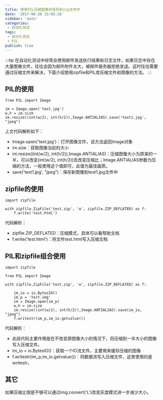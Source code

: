 ```yaml
---
title: 使用PIL压缩图像并保存到zip文件中 
date: '2017-06-26 15:05:16'
sidebar: 'auto'
categories:
 - 自动化测试
tags:
 - 自动化测试
 - PIL
publish: true
---
```


:::tip
在自动化测试中经常会使用邮件发送执行结果和日志文件，如果日志中存在大量图像文件，往往会因为邮件附件太大，被邮件服务器拒绝发送。这时往往需要通过压缩文件来解决，下面介绍使用zipfile和PIL库压缩文件和图像的方法。
:::

## PIL的使用
```
from PIL import Image

im = Image.open('text.jpg')
w,h = im.size
im.resize((int(w/2), int(h/2)),Image.ANTIALIAS).save('text1.jpg', "jpeg")
```

上文代码解析如下：
- Image.open('text.jpg')：打开图像文件，该方法返回Image对象
- im.size：获取图像当前的大小
- im.resize((int(w/2), int(h/2)),Image.ANTIALIAS)：压缩图像大小为原来的一半，可以改变(int(w/2), int(h/2))去改变压缩比；Image.ANTIALIAS参数为压缩的方法，一般使用这个值即可，此值为最佳画质。
- save('text1.jpg', "jpeg")：保存新图像到test1.jpg文件中

## zipfile的使用
```
import zipfile

with zipfile.ZipFile('test.zip', 'w', zipfile.ZIP_DEFLATED) as f:
    f.write('test.html')
```
代码解析：
- zipfile.ZIP_DEFLATED：压缩模式，具体可以看帮助文档
- f.write('test.html')：将文件test.html写入压缩文档
## PIL和zipfile组合使用
```
import zipfile

from PIL import Image

with zipfile.ZipFile('test.zip', 'w', zipfile.ZIP_DEFLATED) as f:

    im_io = io.BytesIO()
    im_p = 'test.img'
    im = Image.open(im_p)
    w,h = im.size
    im.resize((int(w/2), int(h/2)),Image.ANTIALIAS).save(im_io, "jpeg")
    f.writestr(im_p,im_io.getvalue())
```
代码解析：
- 此段代码主要作用是在不改变原图像大小的情况下，将压缩到一半大小的图像写入压缩文件。
- im_io = io.BytesIO()：获取一个IO流文件，主要用来缓存压缩的图像
- f.writestr(im_p,im_io.getvalue())：将数据流写入压缩文件，这里使用的是writestr。

## 其它
如果压缩比很是不够可以通过img.convert('L')改变灰度模式进一步减少大小。
